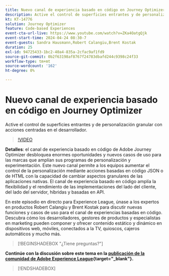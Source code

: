 ```yaml
---
title: Nuevo canal de experiencia basado en código en Journey Optimizer
description: Active el control de superficies entrantes y de personalización granular con acciones centradas en el desarrollador.
kt: KT-14776
solution: Journey Optimizer
feature: Code-based Experiences
event-cta-url-live: https://www.youtube.com/watch?v=ZKa4OatgQjk
event-start-time: 2024-04-24 08:30-7
event-guests: Sandra Hausmann,Robert Calangiu,Brent Kostak
duration: 25
exl-id: 94725433-1bc2-40a4-835a-2cfac9af1fd9
source-git-commit: 0b2f63198af8767f24783dbafd244c9398c24f33
workflow-type: tm+mt
source-wordcount: '162'
ht-degree: 0%

---
```


# Nuevo canal de experiencia basado en código en Journey Optimizer

Active el control de superficies entrantes y de personalización granular con acciones centradas en el desarrollador.

>[!VIDEO](https://video.tv.adobe.com/v/3428095/?quality=12&learn=on)

**Detalles**: el canal de experiencia basado en código de Adobe Journey Optimizer desbloquea enormes oportunidades y nuevos casos de uso para las marcas que amplían sus programas de personalización y experimentación. Este nuevo canal permite a los equipos aumentar el control de la personalización mediante acciones basadas en código JSON o de HTML con la capacidad de cambiar aspectos granulares de las aplicaciones nativas. El canal de experiencia basado en código amplía la flexibilidad y el rendimiento de las implementaciones del lado del cliente, del lado del servidor, híbridas y basadas en API.

En este episodio en directo para Experience League, únase a los expertos en productos Robert Calangiu y Brent Kostak para discutir nuevas funciones y casos de uso para el canal de experiencias basadas en código. Descubra cómo los desarrolladores, gestores de productos y especialistas en marketing pueden componer y ofrecer contenido estático y dinámico en dispositivos web, móviles, conectados a la TV, quioscos, cajeros automáticos y mucho más.

>[!BEGINSHADEBOX &quot;¿Tiene preguntas?&quot;]

**Continúe con la discusión sobre este tema en la [publicación de la comunidad de Adobe Experience League](https://experienceleaguecommunities.adobe.com/t5/journey-optimizer-discussions/experience-league-live-post-session-discussion-new-code-based/m-p/668305#M205){target="_blank"}.**

>[!ENDSHADEBOX]

